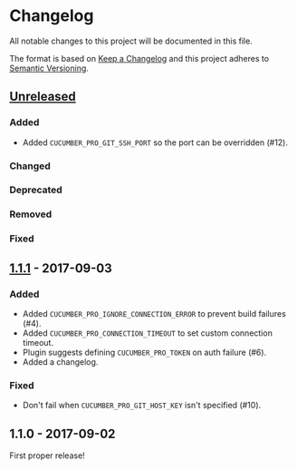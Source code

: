 # Changelog

All notable changes to this project will be documented in this file.

The format is based on [Keep a Changelog](http://keepachangelog.com/en/1.0.0/)
and this project adheres to [Semantic Versioning](http://semver.org/spec/v2.0.0.html).

## [Unreleased]

### Added

* Added `CUCUMBER_PRO_GIT_SSH_PORT` so the port can be overridden (#12).

### Changed

### Deprecated

### Removed

### Fixed

## [1.1.1] - 2017-09-03

### Added

* Added `CUCUMBER_PRO_IGNORE_CONNECTION_ERROR` to prevent build failures (#4).
* Added `CUCUMBER_PRO_CONNECTION_TIMEOUT` to set custom connection timeout.
* Plugin suggests defining `CUCUMBER_PRO_TOKEN` on auth failure (#6).
* Added a changelog.

### Fixed

* Don't fail when `CUCUMBER_PRO_GIT_HOST_KEY` isn't specified (#10).

## 1.1.0 - 2017-09-02

First proper release!

[Unreleased]: https://github.com/cucumber-ltd/cucumber-pro-plugin-jvm/compare/v1.1.1...HEAD
[1.1.1]: https://github.com/cucumber-ltd/cucumber-pro-plugin-jvm/compare/v1.1.0...1.1.1
